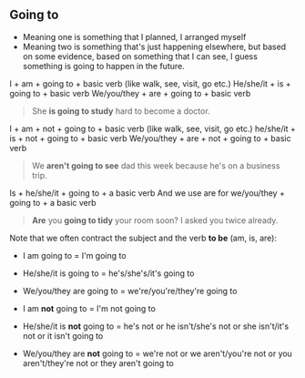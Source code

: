 ## Going to

* Meaning one is something that I planned, I arranged myself
* Meaning two is something that's just happening elsewhere, but based on some evidence, based on something that I can see, I guess something is going to happen in the future.

I + am + going to + basic verb (like walk, see, visit, go etc.)
He/she/it + is + going to + basic verb
We/you/they + are + going to + basic verb
> She **is going to study** hard to become a doctor.

I + am + not + going to + basic verb (like walk, see, visit, go etc.)
he/she/it + is + not + going to + basic verb
We/you/they + are + not + going to + basic verb
> We **aren't going to see** dad this week because he's on a business trip.

Is + he/she/it + going to + a basic verb
And we use are for we/you/they + going to + a basic verb
> **Are** you **going to tidy** your room soon? I asked you twice already.

Note that we often contract the subject and the verb **to be** (am, is, are):

* I am going to = I'm going to
* He/she/it is going to = he's/she's/it's going to
* We/you/they are going to = we're/you're/they're going to

* I am **not** going to = I'm not going to
* He/she/it is **not** going to = he's not or he isn't/she's not or she isn't/it's not or it isn't going to
* We/you/they are **not** going to = we're not or we aren't/you're not or you aren't/they're not or they aren't going to
